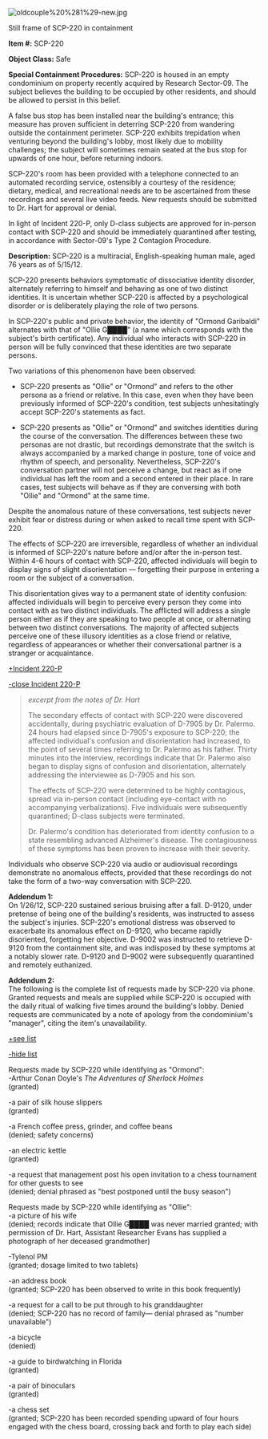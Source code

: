 ![oldcouple%20%281%29-new.jpg](http://scp-wiki.wdfiles.com/local--files/scp-220/oldcouple%20%281%29-new.jpg)

Still frame of SCP-220 in containment

**Item #:** SCP-220

**Object Class:** Safe

**Special Containment Procedures:** SCP-220 is housed in an empty condominium on property recently acquired by Research Sector-09. The subject believes the building to be occupied by other residents, and should be allowed to persist in this belief.

A false bus stop has been installed near the building's entrance; this measure has proven sufficient in deterring SCP-220 from wandering outside the containment perimeter. SCP-220 exhibits trepidation when venturing beyond the building's lobby, most likely due to mobility challenges; the subject will sometimes remain seated at the bus stop for upwards of one hour, before returning indoors.

SCP-220's room has been provided with a telephone connected to an automated recording service, ostensibly a courtesy of the residence; dietary, medical, and recreational needs are to be ascertained from these recordings and several live video feeds. New requests should be submitted to Dr. Hart for approval or denial.

In light of Incident 220-P, only D-class subjects are approved for in-person contact with SCP-220 and should be immediately quarantined after testing, in accordance with Sector-09's Type 2 Contagion Procedure.

**Description:** SCP-220 is a multiracial, English-speaking human male, aged 76 years as of 5/15/12.

SCP-220 presents behaviors symptomatic of dissociative identity disorder, alternately referring to himself and behaving as one of two distinct identities. It is uncertain whether SCP-220 is affected by a psychological disorder or is deliberately playing the role of two persons.

In SCP-220's public and private behavior, the identity of "Ormond Garibaldi" alternates with that of "Ollie G████" (a name which corresponds with the subject's birth certificate). Any individual who interacts with SCP-220 in person will be fully convinced that these identities are two separate persons.

Two variations of this phenomenon have been observed:

*   SCP-220 presents as "Ollie" or "Ormond" and refers to the other persona as a friend or relative. In this case, even when they have been previously informed of SCP-220's condition, test subjects unhesitatingly accept SCP-220's statements as fact.

*   SCP-220 presents as "Ollie" or "Ormond" and switches identities during the course of the conversation. The differences between these two personas are not drastic, but recordings demonstrate that the switch is always accompanied by a marked change in posture, tone of voice and rhythm of speech, and personality. Nevertheless, SCP-220's conversation partner will not perceive a change, but react as if one individual has left the room and a second entered in their place. In rare cases, test subjects will behave as if they are conversing with both "Ollie" and "Ormond" at the same time.

Despite the anomalous nature of these conversations, test subjects never exhibit fear or distress during or when asked to recall time spent with SCP-220.

The effects of SCP-220 are irreversible, regardless of whether an individual is informed of SCP-220's nature before and/or after the in-person test. Within 4-6 hours of contact with SCP-220, affected individuals will begin to display signs of slight disorientation — forgetting their purpose in entering a room or the subject of a conversation.

This disorientation gives way to a permanent state of identity confusion: affected individuals will begin to perceive every person they come into contact with as two distinct individuals. The afflicted will address a single person either as if they are speaking to two people at once, or alternating between two distinct conversations. The majority of affected subjects perceive one of these illusory identities as a close friend or relative, regardless of appearances or whether their conversational partner is a stranger or acquaintance.

[+Incident 220-P](javascript:;)

[\-close Incident 220-P](javascript:;)

> _excerpt from the notes of Dr. Hart_
> 
> The secondary effects of contact with SCP-220 were discovered accidentally, during psychiatric evaluation of D-7905 by Dr. Palermo. 24 hours had elapsed since D-7905's exposure to SCP-220; the affected individual's confusion and disorientation had increased, to the point of several times referring to Dr. Palermo as his father. Thirty minutes into the interview, recordings indicate that Dr. Palermo also began to display signs of confusion and disorientation, alternately addressing the interviewee as D-7905 and his son.
> 
> The effects of SCP-220 were determined to be highly contagious, spread via in-person contact (including eye-contact with no accompanying verbalizations). Five individuals were subsequently quarantined; D-class subjects were terminated.
> 
> Dr. Palermo's condition has deteriorated from identity confusion to a state resembling advanced Alzheimer's disease. The contagiousness of these symptoms has been proven to increase with their severity.

Individuals who observe SCP-220 via audio or audiovisual recordings demonstrate no anomalous effects, provided that these recordings do not take the form of a two-way conversation with SCP-220.

**Addendum 1:**  
On 1/26/12, SCP-220 sustained serious bruising after a fall. D-9120, under pretense of being one of the building's residents, was instructed to assess the subject's injuries. SCP-220's emotional distress was observed to exacerbate its anomalous effect on D-9120, who became rapidly disoriented, forgetting her objective. D-9002 was instructed to retrieve D-9120 from the containment site, and was indisposed by these symptoms at a notably slower rate. D-9120 and D-9002 were subsequently quarantined and remotely euthanized.

**Addendum 2:**  
The following is the complete list of requests made by SCP-220 via phone. Granted requests and meals are supplied while SCP-220 is occupied with the daily ritual of walking five times around the building's lobby. Denied requests are communicated by a note of apology from the condominium's "manager", citing the item's unavailability.

[+see list](javascript:;)

[\-hide list](javascript:;)

Requests made by SCP-220 while identifying as "Ormond":  
\-Arthur Conan Doyle's _The Adventures of Sherlock Holmes_  
(granted)

\-a pair of silk house slippers  
(granted)

\-a French coffee press, grinder, and coffee beans  
(denied; safety concerns)

\-an electric kettle  
(granted)

\-a request that management post his open invitation to a chess tournament for other guests to see  
(denied; denial phrased as "best postponed until the busy season")

Requests made by SCP-220 while identifying as "Ollie":  
\-a picture of his wife  
(denied; records indicate that Ollie G████ was never married granted; with permission of Dr. Hart, Assistant Researcher Evans has supplied a photograph of her deceased grandmother)

\-Tylenol PM  
(granted; dosage limited to two tablets)

\-an address book  
(granted; SCP-220 has been observed to write in this book frequently)

\-a request for a call to be put through to his granddaughter  
(denied; SCP-220 has no record of family— denial phrased as "number unavailable")

\-a bicycle  
(denied)

\-a guide to birdwatching in Florida  
(granted)

\-a pair of binoculars  
(granted)

\-a chess set  
(granted; SCP-220 has been recorded spending upward of four hours engaged with the chess board, crossing back and forth to play each side)